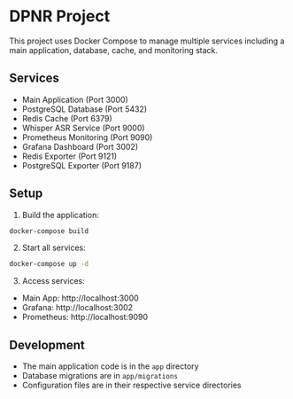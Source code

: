 # DPNR Project

This project uses Docker Compose to manage multiple services including a main application, database, cache, and monitoring stack.

## Services

- Main Application (Port 3000)
- PostgreSQL Database (Port 5432)
- Redis Cache (Port 6379)
- Whisper ASR Service (Port 9000)
- Prometheus Monitoring (Port 9090)
- Grafana Dashboard (Port 3002)
- Redis Exporter (Port 9121)
- PostgreSQL Exporter (Port 9187)

## Setup

1. Build the application:
```bash
docker-compose build
```

2. Start all services:
```bash
docker-compose up -d
```

3. Access services:
- Main App: http://localhost:3000
- Grafana: http://localhost:3002
- Prometheus: http://localhost:9090

## Development

- The main application code is in the `app` directory
- Database migrations are in `app/migrations`
- Configuration files are in their respective service directories 